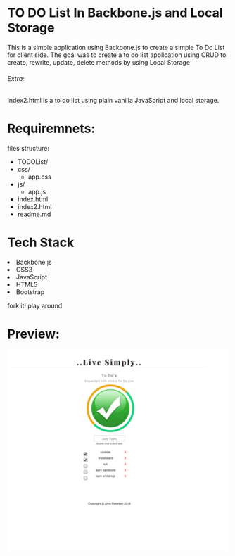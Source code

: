 <h1> TO DO List In Backbone.js and Local Storage</h1> 
<p> This is a simple application using Backbone.js to create a simple To Do List for client side. The goal was to create a to do list application using CRUD to create, rewrite, update, delete methods by using Local Storage 
<h6>Extra:</h6>
<p>Index2.html is a to do list using plain vanilla JavaScript and local storage.</p>
	

<h1>Requiremnets:</h1>
files structure:

<ul>
  <li>TODOList/</li>
  <li>css/
    <ul>
      <li>app.css</li>
    </ul>
    <li>js/
    <ul>
      <li>app.js</li>
    </ul>
  </li>
  <li>index.html</li>
  <li>index2.html</li>
  <li>readme.md</li>

</ul>

<h1>Tech Stack</h1>
<li>Backbone.js</li> 
<li>CSS3</li>
<li>JavaScript</li> 
<li>HTML5</li>
<li>Bootstrap</li> 


<p>fork it! play around</p>

<h1>Preview:</h1>

![alt text](img/app.jpg "To Do List App with Local Storage")

